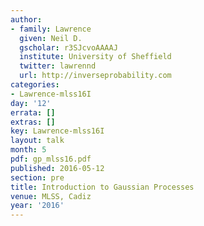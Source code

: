 ```yaml
---
author:
- family: Lawrence
  given: Neil D.
  gscholar: r3SJcvoAAAAJ
  institute: University of Sheffield
  twitter: lawrennd
  url: http://inverseprobability.com
categories:
- Lawrence-mlss16I
day: '12'
errata: []
extras: []
key: Lawrence-mlss16I
layout: talk
month: 5
pdf: gp_mlss16.pdf
published: 2016-05-12
section: pre
title: Introduction to Gaussian Processes
venue: MLSS, Cadiz
year: '2016'
---
```

